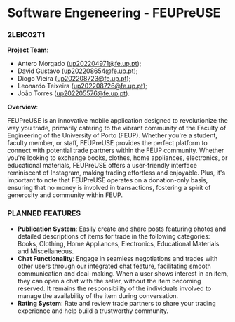 # Software Engeneering - FEUPreUSE
### <p>2LEIC02T1</p>

**Project Team**:

- Antero Morgado (up202204971@fe.up.pt); 
- David Gustavo (up202208654@fe.up.pt);
- Diogo Vieira (up202208723@fe.up.pt);
- Leonardo Teixeira (up202208726@fe.up.pt);
- João Torres (up202205576@fe.up.pt).

**Overview**:

FEUPreUSE is an innovative mobile application designed to revolutionize the way you trade, primarily catering to the vibrant community of the Faculty of Engineering of the University of Porto (FEUP). Whether you're a student, faculty member, or staff, FEUPreUSE provides the perfect platform to connect with potential trade partners within the FEUP community. Whether you're looking to exchange books, clothes, home appliances, electronics, or educational materials, FEUPreUSE offers a user-friendly interface reminiscent of Instagram, making trading effortless and enjoyable. Plus, it's important to note that FEUPreUSE operates on a donation-only basis, ensuring that no money is involved in transactions, fostering a spirit of generosity and community within FEUP.


### PLANNED FEATURES

- **Publication System**: Easily create and share posts featuring photos and detailed descriptions of items for trade in the following categories: Books, Clothing, Home Appliances, Electronics, Educational Materials and Miscellaneous.
- **Chat Functionality**: Engage in seamless negotiations and trades with other users through our integrated chat feature, facilitating smooth communication and deal-making. When a user shows interest in an item, they can open a chat with the seller, without the item becoming reserved. It remains the responsibility of the individuals involved to manage the availability of the item during conversation.
- **Rating System**: Rate and review trade partners to share your trading experience and help build a trustworthy community.

